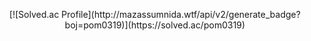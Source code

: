 <p align="center">
  [![Solved.ac Profile](http://mazassumnida.wtf/api/v2/generate_badge?boj=pom0319)](https://solved.ac/pom0319)
</p>
